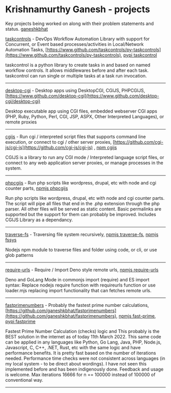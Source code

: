 # Krishnamurthy Ganesh - projects

Key projects being worked on along with their problem statements and status. [ganeshkbhat](https://www.github.com/ganeshkbhat)

[taskcontrols](https://www.github.com/taskcontrols) - DevOps Workflow Automation Library with support for Concurrent, or Event based processes/activities in Local/Network Automation Tasks, [https://www.github.com/taskcontrols/py-taskcontrols](https://www.github.com/taskcontrols/py-taskcontrols), [pypi taskcontrol](https://pypi.org/project/taskcontrol/)

taskcontrol is a python library to create tasks in and based on named workflow controls. It allows middlewares before and after each task. taskcontrol can run single or multiple tasks at a task run invocation.

---

[desktop-cgi](https://www.github.com/desktop-cgi) - Desktop apps using DesktopCGI, CGIJS, PHPCGIJS, [https://www.github.com/desktop-cgi](https://www.github.com/desktop-cgi/desktop-cgi)

Desktop executable app using CGI files, embedded webserver CGI apps (PHP, Ruby, Python, Perl, CGI, JSP, ASPX, Other Interpreted Languages), or remote proxies

---

[cgijs](https://www.github.com/cgi-js) - Run cgi / interpreted script files that supports command line execution, or connect to cgi / other server proxies, [https://github.com/cgi-js/cgi-js](https://github.com/cgi-js/cgi-js) , [npm cgijs](https://www.npmjs.com/package/cgijs)

CGIJS is a library to run any CGI mode / Interpreted language script files, or connect to any web application server proxies, or manage processes in the system.

---

[phpcgijs](https://github.com/cgi-js/node-php-cgi) - Run php scripts like wordpress, drupal, etc with node and cgi counter parts, [npmjs phpcgijs](https://www.npmjs.com/package/phpcgijs)

Run php scripts like wordpress, drupal, etc with node and cgi counter parts. The script will pipe all files that end in the .php extension through the php parser. All other files will be served as static content. Basic permalinks are supported but the support for them can probably be improved. Includes CGIJS Library as a dependancy.

---

[traverse-fs](https://github.com/traverse-fs/glob-traverse-fs) - Traversing file system recursively, [npmjs traverse-fs](https://www.npmjs.com/package/traverse-fs), [npmjs fssys](https://www.npmjs.com/package/fssys)

Nodejs npm module to traverse files and folder using code, or cli, or use glob patterns

---

[require-urls](https://github.com/ganeshkbhat/requireurl) - Require / Import Deno style remote urls, [npmjs require-urls](https://www.npmjs.com/package/require-urls)

Deno and GoLang Mode in commonjs import (require) and ES import syntax: Replace nodejs require function with requireurls function or use loader.mjs replacing import functionality that can fetches remote urls.

---

[fastprimenumbers](https://github.com/ganeshkbhat/fastprimenumbers) - Probably the fastest prime number calculations, [https://github.com/ganeshkbhat/fastprimenumbers](https://github.com/ganeshkbhat/fastprimenumbers), [npmjs fast-prime](https://www.npmjs.com/package/fast-prime), [pypi fastprime]()

Fastest Prime Number Calculation (checks) logic and This probably is the BEST solution in the internet as of today 11th March 2022. This same code can be applied in any languages like Python, Go Lang, Java, PHP, Node.js, Javascript, C, C++, .NET, Rust, etc with the same logic and have performance benefits. It is pretty fast based on the number of iterations needed. Performance time checks were not consistent across languages (in my local system - to be direct about wordings). I have not seen this implemented before and has been indigenously done. Feedback and usage is welcome. Max iterations 16666 for n == 100000 instead of 100000 of conventional way.

---
